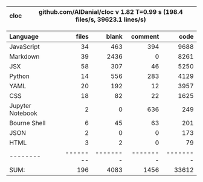 cloc|github.com/AlDanial/cloc v 1.82  T=0.99 s (198.4 files/s, 39623.1 lines/s)
--- | ---

Language|files|blank|comment|code
:-------|-------:|-------:|-------:|-------:
JavaScript|34|463|394|9688
Markdown|39|2436|0|8261
JSX|58|307|46|5250
Python|14|556|283|4129
YAML|20|192|12|3957
CSS|18|82|22|1625
Jupyter Notebook|2|0|636|249
Bourne Shell|6|45|63|201
JSON|2|0|0|173
HTML|3|2|0|79
--------|--------|--------|--------|--------
SUM:|196|4083|1456|33612

